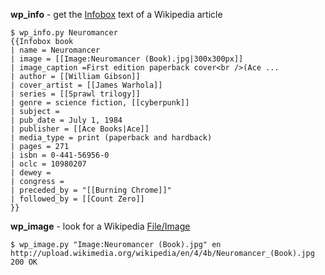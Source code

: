 **wp_info** - get the [Infobox](https://en.wikipedia.org/wiki/Help:Infobox) text of a Wikipedia article

    $ wp_info.py Neuromancer
    {{Infobox book
    | name = Neuromancer
    | image = [[Image:Neuromancer (Book).jpg|300x300px]]
    | image_caption =First edition paperback cover<br />(Ace ...
    | author = [[William Gibson]]
    | cover_artist = [[James Warhola]]
    | series = [[Sprawl trilogy]]
    | genre = science fiction, [[cyberpunk]]
    | subject =
    | pub_date = July 1, 1984
    | publisher = [[Ace Books|Ace]]
    | media_type = print (paperback and hardback)
    | pages = 271
    | isbn = 0-441-56956-0
    | oclc = 10980207
    | dewey =
    | congress =
    | preceded_by = "[[Burning Chrome]]"
    | followed_by = [[Count Zero]]
    }}

**wp_image** - look for a Wikipedia [File/Image](https://en.wikipedia.org/wiki/Help:Files)

    $ wp_image.py "Image:Neuromancer (Book).jpg" en
    http://upload.wikimedia.org/wikipedia/en/4/4b/Neuromancer_(Book).jpg
    200 OK
